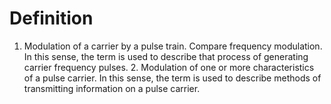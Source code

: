 # Definition

1.  Modulation of a carrier by a pulse train. Compare frequency
    modulation. In this sense, the term is used to describe that process
    of generating carrier frequency pulses. 2. Modulation of one or more
    characteristics of a pulse carrier. In this sense, the term is used
    to describe methods of transmitting information on a pulse carrier.
